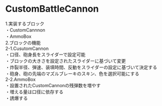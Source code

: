 # CustomBattleCannon
1.実装するブロック\
・CustomCannnon\
・AmmoBox\
2.ブロックの機能\
2-1.CusutomCannon\
    ・口径、砲身長をスライダーで設定可能\
    ・ブロックの大きさを設定されたスライダーに基づいて変更\
    ・炸裂半径、弾速、装填時間、反動をスライダーの設定に基づいて決定する\
    ・砲身、砲の先端のマズルブレーキのスキン、色を選択可能にする\
2-2.AmmoBox\
    ・設置されたCustomCannonの残弾数を増やす\
    ・増える量は口径に依存する\
    ・誘爆する
